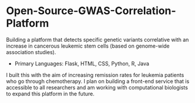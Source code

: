 # Open-Source-GWAS-Correlation-Platform
Building a platform that detects specific genetic variants correlative with an increase in cancerous leukemic stem cells (based on genome-wide association studies).
- Primary Languages: Flask, HTML, CSS, Python, R, Java

I built this with the aim of increasing remission rates for leukemia patients who go through chemotherapy. I plan on building a front-end service that is accessible to all researchers and am working with computational biologists to expand this platform in the future. 
 

